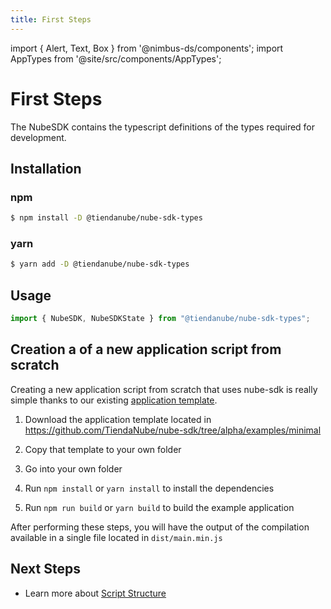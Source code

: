 ```yaml
---
title: First Steps
---
```


import { Alert, Text, Box } from '@nimbus-ds/components';
import AppTypes from '@site/src/components/AppTypes';

# First Steps

The NubeSDK contains the typescript definitions of the types required for development.

## Installation

### npm

```bash
$ npm install -D @tiendanube/nube-sdk-types
```

### yarn

```bash
$ yarn add -D @tiendanube/nube-sdk-types
```

## Usage

```typescript
import { NubeSDK, NubeSDKState } from "@tiendanube/nube-sdk-types";
```

## Creation a of a new application script from scratch

Creating a new application script from scratch that uses nube-sdk is really simple thanks to our existing [application template](https://github.com/TiendaNube/nube-sdk/tree/alpha/examples/minimal).

1. Download the application template located in https://github.com/TiendaNube/nube-sdk/tree/alpha/examples/minimal

2. Copy that template to your own folder

3. Go into your own folder

4. Run `npm install` or `yarn install` to install the dependencies

5. Run `npm run build` or `yarn build` to build the example application

After performing these steps, you will have the output of the compilation available in a single file located in `dist/main.min.js`

## Next Steps

- Learn more about [Script Structure](./script-structure)
